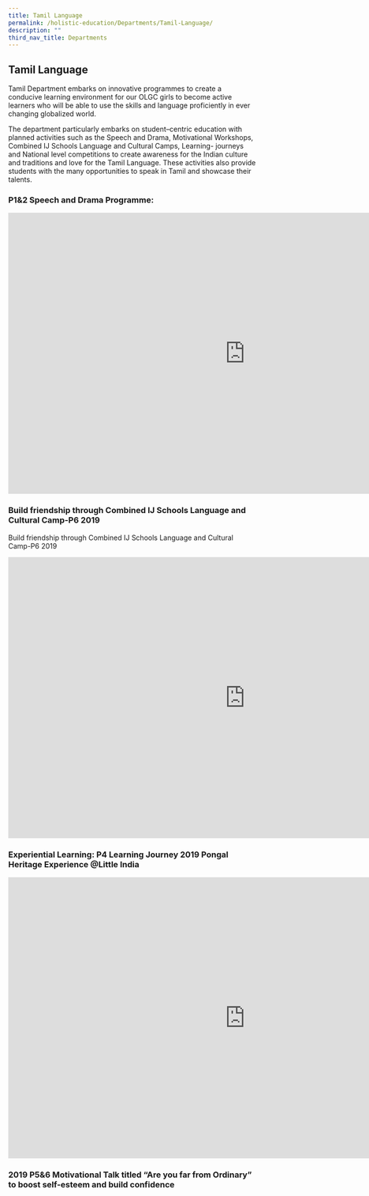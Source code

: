 ```yaml
---
title: Tamil Language
permalink: /holistic-education/Departments/Tamil-Language/
description: ""
third_nav_title: Departments
---
```

## Tamil Language 

Tamil Department embarks on innovative programmes to create a conducive learning environment for our OLGC girls to become active learners who will be able to use the skills and language proficiently in ever changing globalized world.&nbsp;  
  
The department particularly embarks on student–centric education with planned activities such as the Speech and Drama, Motivational Workshops, Combined IJ Schools Language and Cultural Camps, Learning- journeys and National level competitions to create awareness for the Indian culture and traditions and love for the Tamil Language. These activities also provide students with the many opportunities to speak in Tamil and showcase their talents.

### P1&amp;2 Speech and Drama Programme:

<iframe src="https://docs.google.com/presentation/d/e/2PACX-1vTkfZ5es10MJXqlmddRAE4P8hamxRAXeyH6DF5wJbpS5wT0s75-8DrYVkYJlvw2j0VdyaLxpl4VsdRq/embed?start=false&amp;loop=false&amp;delayms=3000" frameborder="0" width="960" height="569" allowfullscreen="true"></iframe>

### Build friendship through Combined IJ Schools Language and Cultural Camp-P6 2019

Build friendship through Combined IJ Schools Language and Cultural Camp-P6 2019

<iframe allowfullscreen="true" height="569" width="960" frameborder="0" src="https://docs.google.com/presentation/d/e/2PACX-1vRZNUWaPJGNs2CPW2ZydV7DZg85-j4x0N-rZS08pHbnbo66Tb37Trhz3iRDrpwrlk5n6pwFYtZs7GQ5/embed?start=false&amp;loop=false&amp;delayms=3000"></iframe>

### Experiential Learning: P4 Learning Journey 2019 Pongal Heritage Experience @Little India

<iframe allowfullscreen="true" height="569" width="960" frameborder="0" src="https://docs.google.com/presentation/d/e/2PACX-1vS0Q4-Pvd8JMYPhAfWqUr0qU5kn92rjTfzeDuTADqijTHIqeQv4rh06w0KfsnTYtmKQhUA12-bfJFtU/embed?start=false&amp;loop=false&amp;delayms=3000"></iframe>

### 2019 P5&6 Motivational Talk titled “Are you far from Ordinary” to boost self-esteem and build confidence



